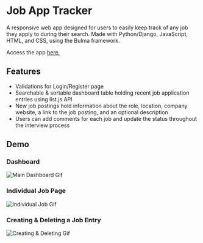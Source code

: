 # Job App Tracker  

A responsive web app designed for users to easily keep track of any job they apply to during their search.
Made with Python/Django, JavaScript, HTML, and CSS, using the Bulma framework.  

Access the app [here.](http://3.17.138.42/)  

## Features
- Validations for Login/Register page
- Searchable & sortable dashboard table holding recent job application entries using list.js API
- New job postings hold information about the role, location, company website, a link to the job posting, and an optional description 
- Users can add comments for each job and update the status throughout the interview process

## Demo

### Dashboard
<img src="dashboard.gif" alt="Main Dashboard Gif">

### Individual Job Page
<img src="view-job.gif" alt="Individual Job Gif">

### Creating & Deleting a Job Entry
<img src="create-delete.gif" alt="Creating & Deleting Gif">